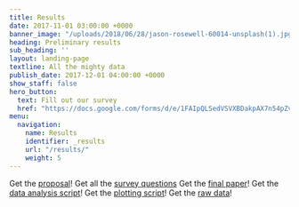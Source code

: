 ```yaml
---
title: Results
date: 2017-11-01 03:00:00 +0000
banner_image: "/uploads/2018/06/28/jason-rosewell-60014-unsplash(1).jpg"
heading: Preliminary results
sub_heading: ''
layout: landing-page
textline: All the mighty data
publish_date: 2017-12-01 04:00:00 +0000
show_staff: false
hero_button:
  text: Fill out our survey
  href: "https://docs.google.com/forms/d/e/1FAIpQLSedVSVXBDakpAX7n54pZv7BBzj47tTLNg_I02Yp1fUlTxr9yw/viewform?usp=sf_link"
menu:
  navigation:
    name: Results
    identifier: _results
    url: "/results/"
    weight: 5
---
```


Get the [proposal](/res/Proposal.pdf)!
Get all the [survey questions](Misaligned_Expectations_Final_Survey.pdf)
Get the [final paper](/res/Project_Paper.pdf)!
Get the [data analysis script](/res/answers_pare.R)!
Get the [plotting script](/res/plots.R)!
Get the [raw data](/res/misaligned-20180720-inferred-categories.csv)!
